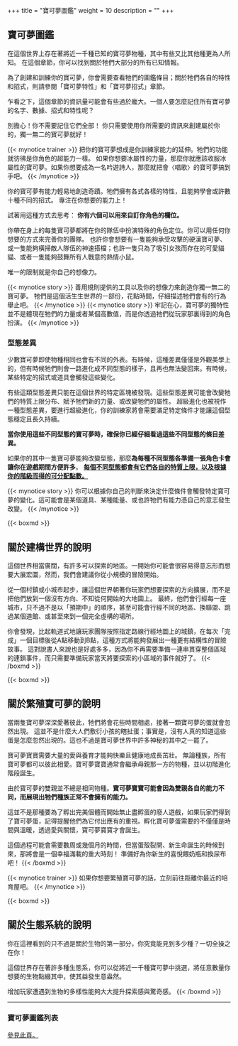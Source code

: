 +++
title = "寶可夢圖鑑"
weight = 10
description = ""
+++
## 寶可夢圖鑑
在這個世界上存在著將近一千種已知的寶可夢物種，其中有些又比其他種更為人所知。
在這個章節，你可以找到關於牠們大部分的所有已知情報。

為了創建和訓練你的寶可夢，你會需要查看牠們的圖鑑條目；關於牠們各自的特性和招式，則請參閱「寶可夢特性」和「寶可夢招式」章節。

乍看之下，這個章節的資訊量可能會有些過於龐大。一個人要怎麼記住所有寶可夢的名字、數據、招式和特性呢？

別擔心！你不需要記住它們全部！
你只需要使用你所需要的資訊來創建屬於你的，獨一無二的寶可夢就好！

{{< mynotice trainer >}}
把你的寶可夢想成是你訓練家能力的延伸。牠們的功能就彷彿是你角色的超能力一樣。
如果你想要冰屬性的力量，那麼你就應該收服冰屬性的寶可夢。如果你想要成為一名吟遊詩人，那麼就把會〈唱歌〉的寶可夢搞到手吧。
{{< /mynotice >}}

你的寶可夢有能力輕易地創造奇蹟。牠們擁有各式各樣的特性，且能夠學會或許數十種不同的招式。
專注在你想要的能力上！

試著用這種方式去思考：
**你有六個可以用來自訂你角色的欄位。**

你帶在身上的每隻寶可夢都將在你的隊伍中扮演特殊的角色定位。你可以用任何你想要的方式來完善你的團隊。
也許你會想要有一隻能夠承受攻擊的硬漢寶可夢、或一隻能夠橫掃敵人隊伍的神速搭檔；也許一隻只為了吸引女孩而存在的可愛貓貓、或者一隻能夠鼓舞所有人戰意的熱情小鼠。

唯一的限制就是你自己的想像力。

{{< mynotice story >}}
善用規則提供的工具以及你的想像力來創造你獨一無二的寶可夢。
牠們是這個活生生世界的一部份，花點時間，仔細描述牠們會有的行為舉止吧。
{{< /mynotice >}}
{{< mynotice story >}}
牢記在心，寶可夢的獨特性並不是體現在牠們的力量或者某個高數值，而是你透過牠們從玩家那裏得到的角色扮演。
{{< /mynotice >}}


### 型態差異
少數寶可夢即使物種相同也會有不同的外表。有時候，這種差異僅僅是外觀美學上的，但有時候牠們則會一路進化成不同型態的樣子，且再也無法變回來。有時候，某些特定的招式或道具會觸發這些變化。

有些這類型態差異只能在這個世界的特定區塊被發現。這些型態差異可能會改變牠們的特質上限分布、賦予牠們新的力量、或改變牠們的屬性。
超級進化也被視作一種型態差異，要進行超級進化，你的訓練家將會需要滿足特定條件才能讓這個型態穩定且長久持續。

**當你使用這些不同型態的寶可夢時，確保你已經仔細看過這些不同型態的條目差異。**

如果你的其中一隻寶可夢能夠改變型態，那麼**為每種不同型態各準備一張角色卡會讓你在遊戲期間方便許多**。
**<u>每個不同型態都會有它們各自的特質上限，以及根據你的階級而得的可分配點數。</u>**

{{< mynotice story >}}
你可以根據你自己的判斷來決定什麼條件會觸發特定寶可夢的變化。這可能會是某個道具、某種能量、或也許牠們有能力憑自己的意志發生改變。
{{< /mynotice >}}

{{< boxmd >}}
## 關於建構世界的說明
這個世界相當廣闊，有許多可以探索的地區。一開始你可能會很容易得意忘形而想要大展宏圖，然而，我們會建議你從小規模的冒險開始。

從一個村鎮或小城市起步，讓這個世界朝著你玩家們想要探索的方向擴展，而不是把他們放到一個沒有方向、不知從何開始的大地圖上。
最終，他們會行經每一座城市，只不過不是以「預期中」的順序，甚至可能會行經不同的地區、換聯盟、跳過某個道館、或甚至來到一個完全虛構的場所。

你會發現，比起軌道式地讓玩家團隊按照指定路線行經地圖上的城鎮，在每次「完成」一個目標後從A點移動到B點，這種方式將能夠發展出一種更有結構性的冒險故事。
這對說書人來說也是好處多多，因為你不再需要準備一連串貫穿整個區域的連鎖事件，而只需要準備玩家當天將要探索的小區域的事件就好了。
{{< /boxmd >}}

{{< boxmd >}}
## 關於繁殖寶可夢的說明
當兩隻寶可夢深深愛著彼此，牠們將會花些時間相處，接著一顆寶可夢的蛋就會忽然出現。
這並不是什麼大人們敷衍小孩的瞎扯蛋；事實是，沒有人真的知道這些蛋是怎麼忽然出現的。這也不過是寶可夢世界中許多神秘的其中之一罷了。

寶可夢寶寶需要大量的愛與養育才能夠快樂且健康地成長茁壯。
無論種族，所有寶可夢都可以彼此相愛。寶可夢寶寶通常會繼承母親那一方的物種，並以初階進化階段誕生。

由於寶可夢的雙親並不總是相同物種。**寶可夢寶寶可能會因為雙親各自的能力不同，而展現出牠們種族正常不會擁有的能力。**

這並不是那種要為了孵出完美個體而開始無止盡孵蛋的廢人遊戲，如果玩家們得到了寶可夢蛋，記得提醒他們為它付出應有的重視。孵化寶可夢蛋需要的不僅僅是時間與溫暖，透過愛與關懷，寶可夢寶寶才會誕生。

這個過程可能會需要數周或幾個月的時間，但當蛋殼裂開、新生命誕生的時候到來，那將會是一個幸福滿載的重大時刻！
準備好為你新生的喜悅餵奶瓶和換尿布吧！
{{< /boxmd >}}


{{< mynotice trainer >}}
如果你想要繁殖寶可夢的話，立刻前往距離你最近的培育屋吧。
{{< /mynotice >}}

{{< boxmd >}}
## 關於生態系統的說明
你在這裡看到的只不過是關於生物的第一部分，你究竟能見到多少種？一切全操之在你！

這個世界存在著許多種生態系，你可以從將近一千種寶可夢中挑選，將任意數量你想要的生物點綴其中，使其益發生意盎然。

增加玩家遭遇到生物的多樣性能夠大大提升探索感與驚奇感。
{{< /boxmd >}}

---

### 寶可夢圖鑑列表
<a href="#">參見此頁。</a>